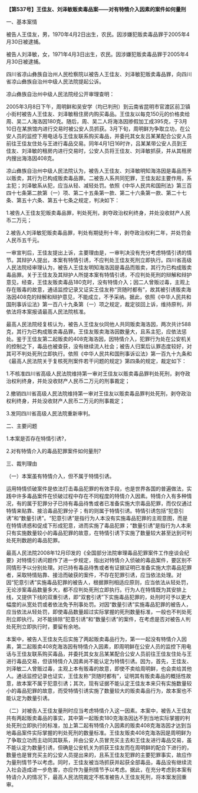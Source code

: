 **【第537号】王佳友、刘泽敏贩卖毒品案——对有特情介入因素的案件如何量刑**

一、基本案情

被告人王佳友，男，1970年4月2日出生，农民。因涉嫌犯贩卖毒品罪于2005年4月30日被逮捕。

被告人刘泽敏，女，1971年4月3日出生，农民。因涉嫌犯贩卖毒品罪于2005年4月30日被逮捕。

四川省凉山彝族自治州人民检察院以被告人王佳友、刘泽敏犯贩卖毒品罪，向四川省凉山彝族自治州中级人民法院提起公诉。

凉山彝族自治州中级人民法院经公开审理查明：

2005年3月8日下午，周明鲜和吴安学（均已判刑）到云南省昆明市官渡区前卫镇小街村被告人王佳友、刘泽敏租住房内购买毒品。王佳友以每克150元的价格卖给周、吴二人海洛因180克。随后，周、吴二人将海洛因掺假加工成395克，于3月10日在某旅馆内进行交易时被公安人员抓获。3月下旬，周明鲜为争取立功，在公安人员的监控下用电话与王佳友联系购买毒品，并委托其女友吕某某配合公安人员前往王佳友住处与王进行毒品交易。同年4月1日16时许，吕某某带公安人员到王佳友、刘泽敏的租房内进行交易时，公安人员将王佳友、刘泽敏抓获，并从其租房内搜出海洛因408克。

凉山彝族自治州中级人民法院认为，被告人王佳友、刘泽敏明知海洛因是毒品而予以贩卖，其行为已构成贩卖毒品罪。二被告人系共同犯罪，王佳友起主要作用，系主犯；刘泽敏系从犯，应当从轻、减轻处罚。依照《中华人民共和国刑法》第三百四十七条第二款第（一）项、第二十五条第一款、第二十六条第一款、第二十七条、第五十六条、第五十七条之规定，判决如下：

1.被告人王佳友犯贩卖毒品罪，判处死刑，剥夺政治权利终身，并处没收财产人民币二万元；

2.被告人刘泽敏犯贩卖毒品罪，判处有期徒刑十年，剥夺政治权利二年，并处罚金人民币五千元。

一审宣判后，王佳友提出上诉，主要理由是，一审判决没有充分考虑特情引诱的情节。其辩护人提出，本案有特情引诱，不应判处王佳友死刑立即执行。四川省高级人民法院经审理认为，被告人王佳友明知海洛因是毒品而贩卖，其行为已构成贩卖毒品罪。关于王佳友及其辩护人所提本案有特情引诱，不应判处死刑的辩解和辩护意见，经查，王佳友贩卖毒品180克时，没有特情介入；因二人曾贩过毒，主观上存在贩毒的故意，通话监控记录又证实王佳友称“货随时都有”，故其被引诱贩卖海洛因408克的辩解和辩护意见，不能成立，不予采纳。据此，依照《中华人民共和国刑事诉讼法》第一百八十九条第（一）项之规定，裁定驳回上诉，维持原判，并依法将本案报请最高人民法院核准。

最高人民法院经复核认为，被告人王佳友伙同他人共同贩卖海洛因，两次共计588克，其行为已构成贩卖毒品罪。王佳友贩卖海洛因数量大，且系主犯，应依法惩处。鉴于王佳友第二起贩卖的408克海洛因，因特情介入，犯罪行为处在公安机关的控制之下，毒品也被查获，没有继续流人社会；被告人归案后认罪态度较好，对其可不判处死刑立即执行。依照《中华人民共和国刑事诉讼法》第一百九十九条和《最高人民法院关于复核死刑案件若干问题的规定》第四条的规定，裁定如下：

1.不核准四川省高级人民法院维持第一审对王佳友以贩卖毒品罪判处死刑，剥夺政治权利终身，并处没收财产人民币二万元的刑事裁定；

2.撤销四川省高级人民法院维持第一审对王佳友以贩卖毒品罪判处死刑，剥夺政治权利终身，并处没收财产人民币二万元的刑事裁定；

3.发同四川省高级人民法院重新审判。

二、主要问题

1.本案是否存在特情引诱?，

2.对有特情介入的毒品犯罪案件如何量刑?

三、裁判理由

（一）本案虽有特情介入，但不属于特情引诱。

运用特情侦破案件是依法打击毒品犯罪的有效手段，也是世界各国的普遍做法，实践中许多毒品案件在侦破过程中存在不同程度的特情介入因素。特情介入有多种情况，有的属于犯罪分子已持有毒品待售或者已准备实施大宗毒品犯罪，而仅仅通过特情来贴靠、接洽毒品犯罪分子；有的则属于特情引诱。特情引诱包括“犯意引诱”和“数量引诱”。“犯意引诱”是指行为人本没有实施毒品犯罪的主观意图，而是在特情诱惑和促成下形成犯意，进而实施了毒品犯罪；“数量引诱”是指行为人本来只有实施数量较小的毒品犯罪的故意，在特情引诱下实施了数量较大甚至达到可判处死刑数趟的毒品犯罪。

最高人民法院2008年12月印发的《全国部分法院审理毒品犯罪案件工作座谈会纪要》对特情引诱问题作了进一步规定，指出对特情介入侦破的毒品案件，要区别不同情形予以分别处理。对已持有毒品待售或者有证据证明已准备实施大宗毒品犯罪者，采取特情贴靠、接洽而破获的案件，不存在犯罪引诱，应当依法处理。对因“犯意引诱”实施毒品犯罪的被告人，根据罪刑相适应原则，应当依法从轻处罚，无论涉案毒品数量多大，都不应判处死刑立即执行。行为人在特情既为其安排上线，又提供下线的双重引诱，即“双套引诱”下实施毒品犯罪的，处刑时可予以更大幅度的从宽处罚或者依法免予刑事处罚。对因“数量引诱”实施毒品犯罪的被告人，应当依法从轻处罚，即使毒品数量超过实际掌握的死刑数量标准，一般也不判处死刑立即执行。对不能排除“犯意引诱”和“数量引诱”的案件，在考虑是否对被告人判处死刑立即执行时，要留有余地。

本案中，被告人王佳友先后实施了两起贩卖毒品行为，第一一起没有特情介入因素，第二起贩卖408克海洛因有特情介入因素，即周明鲜在公安人员的监控下用电话与王佳友联系购买毒品，并委托其女友吕某某配合公安人员前往王佳友住处与王进行毒品交易，但该特情介入因素尚不能认定为特情引诱。因为，首先，王佳友、刘泽敏二人曾贩过毒，主观上本有贩毒的故意，即使不卖给周明鲜，也会卖给其他人。通话监控记录也证实，王佳友称“货随时都有”，证明其有贩卖毒品的概括性故意，故本案不属于犯意引诱；其次，现有证据不能认定王佳友本来只有实施数量较小的毒品犯罪的故意，而受特情引诱实施了数量较大的贩卖毒品行为，故本案也不能认定为数量引诱。

（二）对被告人王佳友量刑时应当考虑特情介入这一因素。本案中，被告人王佳友共有两起贩卖毒品的事实，其中第一起贩卖180克海洛因达不到当地实际掌握的判处死刑立即执行的标准，加上第二起有特情介入因素的贩卖408克海洛因才达到当地毒品案件实际掌握的判处死刑的数量标准。王佳友贩卖408克海洛因是周明鲜为了争取立功而主动同其联系，并由公安人员冒充买主去和王佳友进行毒品交易，虽不能认定为数量引诱，但确是公安机关为抓获王佳友而在周明鲜的配合下进行的，数量也是冒充买主的公安人员提出来的，且系王佳友犯罪的主要犯罪事实，故应作为量刑情节予以考虑。同时，王佳友被当场抓获并起获全部毒品，毒品没有继续流入社会造成进一步危害，亦应作为量刑情节予以考虑。据此，在充分考虑到本案有特请介入的情况下，最高人民法院裁定不核准被告人王佳友死刑，将本案发回重审。